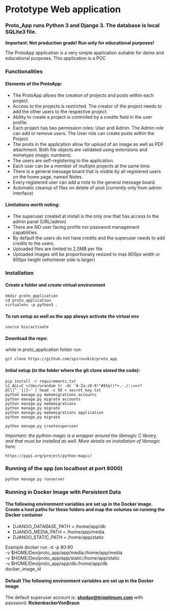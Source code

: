 # Prototype Web application
### Proto_App runs Python 3 and Django 3. The database is local SQLite3 file.

**Important: Not production grade! Run only for educational purposes!**

The ProtoApp application is a very simple application suitable for demo and educational purposes.
This application is a POC

### Functionalities

#### Elements of the ProtoApp:

- The ProtoApp allows the creation of projects and posts within each project.
- Access to the projects is restricted. The creator of the project needs to add the other users to the respective project.
- Ability to create a project is controlled by a credits field in the user profile.
- Each project has two permission roles: User and Admin. The Admin role can add or remove users. The User role can create posts within the Project.
- The posts in the application allow for upload of an image as well as PDF attachment. Both file objects are validated using extensions and mimetype (magic numbers).
- The users are self-registering to the application.
- Each user can be a member of multiple projects at the same time.
- There is a general message board that is visible by all registered users on the home page, named Notes.
- Every registered user can add a note to the general message board.
- Automatic cleanup of files on delete of post (currently only from admin interface)

#### Limitations worth noting:

- The superuser created at install is the only one that has access to the admin panel (URL/admin)
- There are NO user facing profile nor password management capabilities.
- By default the users do not have credits and the superuser needs to add credits to the users.
- Uploaded files are limited to 2.5MB per file
- Uploaded images will be proportionally resized to max 800px width or 600px height (whichever side is larger)

### Installation
#### Create a folder and create virtual environment

    mkdir proto_application
    cd proto_application
    virtualenv -p python3 .

#### To run setup as well as the app always activate the virtual env
    source bin/activate

#### Download the repo:
while in proto_application folder run:

    git clone https://github.com/spirovskib/proto_app

#### Initial setup (in the folder where the git clone stored the code):
    pip install -r requirements.txt
    LC_ALL=C </dev/urandom tr -dc 'A-Za-z0-9!"#$%&()*+,-./:;<=>?@[\]^_`{|}~' | head -c 50 > secret_key.txt
    python manage.py makemigrations accounts
    python manage.py migrate accounts
    python manage.py makemigrations
    python manage.py migrate
    python manage.py makemigrations application
    python manage.py migrate

    python manage.py createsuperuser

*Important: the python-magic is a wrapper around the libmagic C library, and that must be installed as well. More details on installation of libmagic here:*

    https://pypi.org/project/python-magic/

### Running of the app (on localhost at port 8000)
    python manage.py runserver

### Running in Docker Image with Persistent Data
#### The following environment variables are set up in the Docker image. Create a host paths for these folders and map the volumes on running the Docker container
- DJANGO_DATABASE_PATH = /home/app/db
- DJANGO_MEDIA_PATH = /home/app/media
- DJANGO_STATIC_PATH = /home/app/static

Example
    docker run -d -p 80:80\
     -v $HOME/Dev/proto_app/app/media:/home/app/media\
     -v $HOME/Dev/proto_app/app/static:/home/app/static\
     -v $HOME/Dev/proto_app/app/db:/home/app/db\
     docker_image_id

#### Default The following environment variables are set up in the Docker image
The default superuser account is: **shodan@trioptimum.com** with password: **RickenbackerVonBraun**
